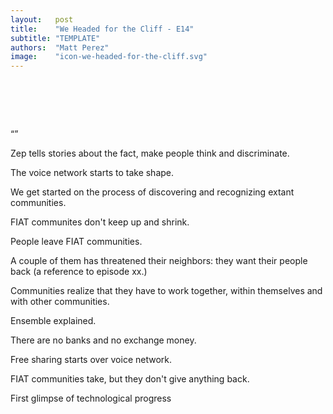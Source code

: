 ```yaml
---
layout:   post
title:    "We Headed for the Cliff - E14"
subtitle: "TEMPLATE"
authors:  "Matt Perez"
image:    "icon-we-headed-for-the-cliff.svg"
---
```



<div style="display: none;">
 <p>We headed for the cliff, smiling and chatting with everybody in our gasoline-powered SUV. And then we went over the cliff.</p>
</div>

<h1>&nbsp;</h1>
 <p>&ldquo;&rdquo;</p>
 <p>Zep tells stories about the fact, make people think and discriminate.</p>
 <p>The voice network starts to take shape.</p>
 <p>We get started on the process of discovering and recognizing extant communities.</p>
 <p>FIAT communites don't keep up and shrink.</p>
    <p>People leave FIAT communities.</p>
    <p>A couple of them has threatened their neighbors: they want their people back (a reference to episode xx.)</p>
 <p>Communities realize that they have to work together, within themselves and with other communities.</p>
 <p>Ensemble explained.</p>
 <p>There are no banks and no exchange money.</p>
    <p>Free sharing starts over voice network.</p>
    <p>FIAT communities take, but they don't give anything back.</p>
 <p>First glimpse of technological progress</p>